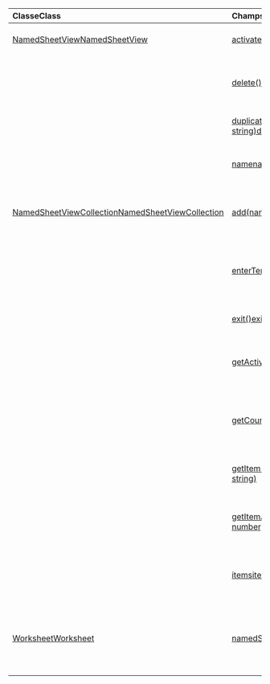 | <span data-ttu-id="c7485-101">Classe</span><span class="sxs-lookup"><span data-stu-id="c7485-101">Class</span></span> | <span data-ttu-id="c7485-102">Champs</span><span class="sxs-lookup"><span data-stu-id="c7485-102">Fields</span></span> | <span data-ttu-id="c7485-103">Description</span><span class="sxs-lookup"><span data-stu-id="c7485-103">Description</span></span> |
|:---|:---|:---|
|[<span data-ttu-id="c7485-104">NamedSheetView</span><span class="sxs-lookup"><span data-stu-id="c7485-104">NamedSheetView</span></span>](/javascript/api/excel/excel.namedsheetview)|[<span data-ttu-id="c7485-105">activate()</span><span class="sxs-lookup"><span data-stu-id="c7485-105">activate()</span></span>](/javascript/api/excel/excel.namedsheetview#activate--)|<span data-ttu-id="c7485-106">Active cette vue de feuille.</span><span class="sxs-lookup"><span data-stu-id="c7485-106">Activates this sheet view.</span></span>|
||[<span data-ttu-id="c7485-107">delete()</span><span class="sxs-lookup"><span data-stu-id="c7485-107">delete()</span></span>](/javascript/api/excel/excel.namedsheetview#delete--)|<span data-ttu-id="c7485-108">Supprime l’affichage Feuille de la feuille de calcul.</span><span class="sxs-lookup"><span data-stu-id="c7485-108">Removes the sheet view from the worksheet.</span></span>|
||[<span data-ttu-id="c7485-109">duplicate(name?: string)</span><span class="sxs-lookup"><span data-stu-id="c7485-109">duplicate(name?: string)</span></span>](/javascript/api/excel/excel.namedsheetview#duplicate-name-)|<span data-ttu-id="c7485-110">Crée une copie de cette vue de feuille.</span><span class="sxs-lookup"><span data-stu-id="c7485-110">Creates a copy of this sheet view.</span></span>|
||[<span data-ttu-id="c7485-111">name</span><span class="sxs-lookup"><span data-stu-id="c7485-111">name</span></span>](/javascript/api/excel/excel.namedsheetview#name)|<span data-ttu-id="c7485-112">Obtient ou définit le nom de l’affichage Feuille.</span><span class="sxs-lookup"><span data-stu-id="c7485-112">Gets or sets the name of the sheet view.</span></span>|
|[<span data-ttu-id="c7485-113">NamedSheetViewCollection</span><span class="sxs-lookup"><span data-stu-id="c7485-113">NamedSheetViewCollection</span></span>](/javascript/api/excel/excel.namedsheetviewcollection)|[<span data-ttu-id="c7485-114">add(name: string)</span><span class="sxs-lookup"><span data-stu-id="c7485-114">add(name: string)</span></span>](/javascript/api/excel/excel.namedsheetviewcollection#add-name-)|<span data-ttu-id="c7485-115">Crée un affichage feuille avec le nom donné.</span><span class="sxs-lookup"><span data-stu-id="c7485-115">Creates a new sheet view with the given name.</span></span>|
||[<span data-ttu-id="c7485-116">enterTemporary()</span><span class="sxs-lookup"><span data-stu-id="c7485-116">enterTemporary()</span></span>](/javascript/api/excel/excel.namedsheetviewcollection#entertemporary--)|<span data-ttu-id="c7485-117">Crée et active un nouvel affichage de feuille temporaire.</span><span class="sxs-lookup"><span data-stu-id="c7485-117">Creates and activates a new temporary sheet view.</span></span>|
||[<span data-ttu-id="c7485-118">exit()</span><span class="sxs-lookup"><span data-stu-id="c7485-118">exit()</span></span>](/javascript/api/excel/excel.namedsheetviewcollection#exit--)|<span data-ttu-id="c7485-119">Quitte l’affichage feuille actif.</span><span class="sxs-lookup"><span data-stu-id="c7485-119">Exits the currently active sheet view.</span></span>|
||[<span data-ttu-id="c7485-120">getActive()</span><span class="sxs-lookup"><span data-stu-id="c7485-120">getActive()</span></span>](/javascript/api/excel/excel.namedsheetviewcollection#getactive--)|<span data-ttu-id="c7485-121">Obtient la vue de feuille de calcul active.</span><span class="sxs-lookup"><span data-stu-id="c7485-121">Gets the worksheet's currently active sheet view.</span></span>|
||[<span data-ttu-id="c7485-122">getCount()</span><span class="sxs-lookup"><span data-stu-id="c7485-122">getCount()</span></span>](/javascript/api/excel/excel.namedsheetviewcollection#getcount--)|<span data-ttu-id="c7485-123">Obtient le nombre d’affichages de feuille dans cette feuille de calcul.</span><span class="sxs-lookup"><span data-stu-id="c7485-123">Gets the number of sheet views in this worksheet.</span></span>|
||[<span data-ttu-id="c7485-124">getItem(key: string)</span><span class="sxs-lookup"><span data-stu-id="c7485-124">getItem(key: string)</span></span>](/javascript/api/excel/excel.namedsheetviewcollection#getitem-key-)|<span data-ttu-id="c7485-125">Obtient une vue de feuille à l’aide de son nom.</span><span class="sxs-lookup"><span data-stu-id="c7485-125">Gets a sheet view using its name.</span></span>|
||[<span data-ttu-id="c7485-126">getItemAt(index: number)</span><span class="sxs-lookup"><span data-stu-id="c7485-126">getItemAt(index: number)</span></span>](/javascript/api/excel/excel.namedsheetviewcollection#getitemat-index-)|<span data-ttu-id="c7485-127">Obtient une vue de feuille par son index dans la collection.</span><span class="sxs-lookup"><span data-stu-id="c7485-127">Gets a sheet view by its index in the collection.</span></span>|
||[<span data-ttu-id="c7485-128">items</span><span class="sxs-lookup"><span data-stu-id="c7485-128">items</span></span>](/javascript/api/excel/excel.namedsheetviewcollection#items)|<span data-ttu-id="c7485-129">Obtient l’élément enfant chargé dans cette collection de sites.</span><span class="sxs-lookup"><span data-stu-id="c7485-129">Gets the loaded child items in this collection.</span></span>|
|[<span data-ttu-id="c7485-130">Worksheet</span><span class="sxs-lookup"><span data-stu-id="c7485-130">Worksheet</span></span>](/javascript/api/excel/excel.worksheet)|[<span data-ttu-id="c7485-131">namedSheetViews</span><span class="sxs-lookup"><span data-stu-id="c7485-131">namedSheetViews</span></span>](/javascript/api/excel/excel.worksheet#namedsheetviews)|<span data-ttu-id="c7485-132">Renvoie une collection d’affichages de feuille présents dans la feuille de calcul.</span><span class="sxs-lookup"><span data-stu-id="c7485-132">Returns a collection of sheet views that are present in the worksheet.</span></span>|
